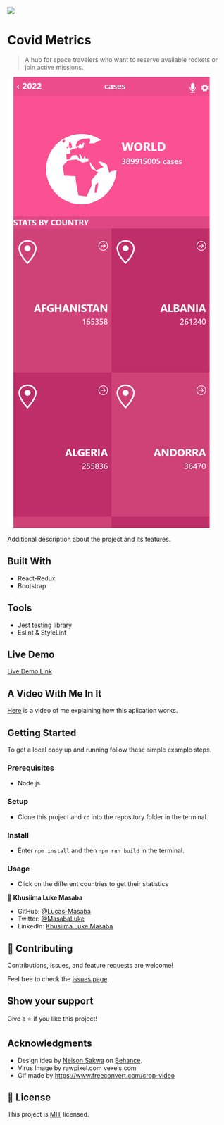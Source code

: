 ![](https://img.shields.io/badge/Microverse-blueviolet)

# Covid Metrics

> A hub for space travelers who want to reserve available rockets or join active missions.

![screenshot](./public/screenshot.png)

Additional description about the project and its features.

## Built With

- React-Redux
- Bootstrap

## Tools
- Jest testing library
- Eslint & StyleLint
## Live Demo

[Live Demo Link](https://covid-metrics-lucas-masaba.netlify.app/)

## A Video With Me In It

[Here](https://covid-metrics-lucas-masaba.netlify.app/) is a video of me explaining how this aplication works.

## Getting Started

To get a local copy up and running follow these simple example steps.

### Prerequisites
- Node.js

### Setup
- Clone this project and `cd` into the repository folder in the terminal.

### Install
- Enter `npm install` and then `npm run build` in the terminal.

### Usage
- Click on the different countries to get their statistics

👤 **Khusiima Luke Masaba**

- GitHub: [@Lucas-Masaba](https://github.com/Lucas-Masaba)
- Twitter: [@MasabaLuke](https://twitter.com/MasabaLuke)
- LinkedIn: [Khusiima Luke Masaba](https://linkedin.com/in/khusiima-luke-masaba)

## 🤝 Contributing

Contributions, issues, and feature requests are welcome!

Feel free to check the [issues page](../../issues/).

## Show your support

Give a ⭐️ if you like this project!

## Acknowledgments

- Design idea by [Nelson Sakwa](https://www.behance.net/sakwadesignstudio) on [Behance](https://www.behance.net/gallery/31579789/Ballhead-App-(Free-PSDs)).
- Virus Image by rawpixel.com vexels.com
- Gif made by https://www.freeconvert.com/crop-video

## 📝 License

This project is [MIT](./MIT.md) licensed.
